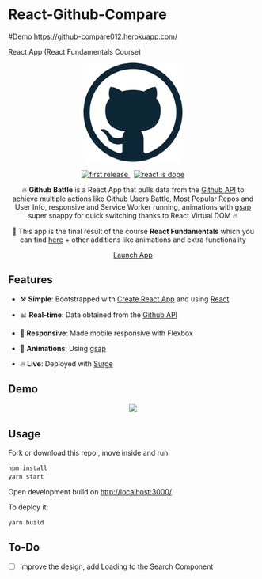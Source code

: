 # React-Github-Compare

#Demo
https://github-compare012.herokuapp.com/



React App (React Fundamentals Course)

<!---  LOGO   -->
<div align="center">
<p>
<img src="./public/favicon.png" width="200"/>
</p>


<!---  SHIELDS   -->
<p>
<a href="">
  <img alt="first release" src="https://img.shields.io/badge/release-v1.0-brightgreen.svg" />
</a>
&nbsp
<a href="">
  <img alt="react is dope" src="https://img.shields.io/badge/React-is%20dope%20%E2%AD%90-00D8FF.svg" />
</a>


</p>

🔥 __Github Battle__ is a React App that pulls data  from the [Github API](https://developer.github.com/v3/) to achieve multiple actions like Github Users Battle, Most Popular Repos and User Info, responsive and Service Worker running, animations with [gsap](https://greensock.com/gsap) super snappy for quick switching thanks to React Virtual DOM 🔥

📖 This app is the final result of the course __React Fundamentals__ which you can find [here](https://learn.tylermcginnis.com) + other additions like animations and extra functionality

<p><a href="http://github-react-battle.surge.sh/" class="btn btn-primary btn-md">Launch App</a></p>
</div>

## Features

* ⚒️ __Simple__: Bootstrapped with [Create React App](https://github.com/facebookincubator/create-react-app) and using [React](https://facebook.github.io/react/)

* 📊 __Real-time__: Data obtained from the [Github API](https://developer.github.com/v3/)

* 📱 __Responsive__: Made mobile responsive with Flexbox

* 🎉 __Animations__: Using [gsap](https://greensock.com/gsap)

* 🔥 __Live__: Deployed with [Surge](https://surge.sh/)

<!---  SCREENSHOOT   -->

## Demo

<div align="center">
    <img src="./React-Github-Battle.gif"/>
</div>

## Usage

Fork or download this repo , move inside and run:

```javascript
npm install
yarn start
```
Open development build on [http://localhost:3000/](http://localhost:3000/)

To deploy it:

```javascript
yarn build
```

## To-Do

- [ ] Improve the design, add Loading to the Search Component
